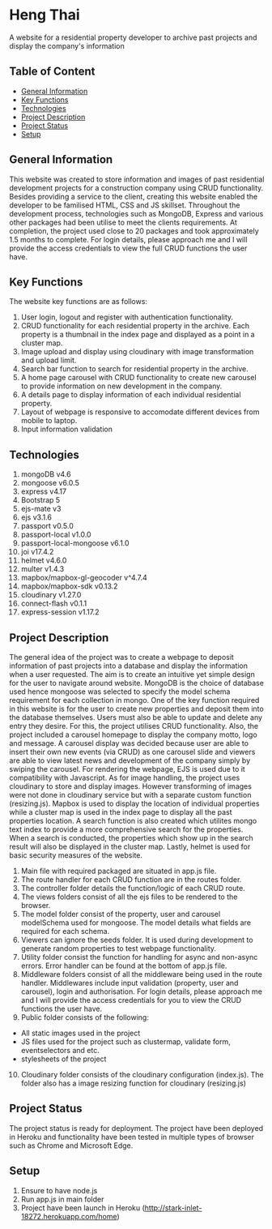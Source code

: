 # Heng Thai
A website for a residential property developer to archive past projects and display the company's information

## Table of Content
* [General Information](#general-information)
* [Key Functions](#key-functions)
* [Technologies](#technologies)
* [Project Description](#project-description)
* [Project Status](#project-status)
* [Setup](#setup)

## General Information

This website was created to store information and images of past residential development projects for a construction company using CRUD functionality. Besides providing a service to the client, creating this website enabled the developer to be familised HTML, CSS and JS skillset. Throughout the development process, technologies such as MongoDB, Express and various other packages had been utilise to meet the clients requirements. At completion, the project used close to 20 packages and took approximately 1.5 months to complete. For login details, please approach me and I will provide the access credentials to view the full CRUD functions the user have.

## Key Functions
The website key functions are as follows:
1.  User login, logout and register with authentication functionality.
2.  CRUD functionality for each residential property in the archive. Each property is a thumbnail in the index page and displayed as a point in a cluster map.
3.  Image upload and display using cloudinary with image transformation and upload limit.
4.  Search bar function to search for residential property in the archive.
5.  A home page carousel with CRUD functionality to create new carousel to provide information on new development in the company.
6.  A details page to display information of each individual residential property. 
7.  Layout of webpage is responsive to accomodate different devices from mobile to laptop.
8.  Input information validation

## Technologies
1. mongoDB v4.6
2. mongoose v6.0.5
3. express v4.17
4. Bootstrap 5
5. ejs-mate v3
6. ejs v3.1.6
7. passport v0.5.0
8. passport-local v1.0.0
9. passport-local-mongoose v6.1.0
10. joi v17.4.2
11. helmet v4.6.0
12. multer v1.4.3
13. mapbox/mapbox-gl-geocoder v^4.7.4
14. mapbox/mapbox-sdk v0.13.2
15. cloudinary v1.27.0
16. connect-flash v0.1.1
17. express-session v1.17.2

## Project Description
The general idea of the project was to create a webpage to deposit information of past projects into a database and display the information when a user requested. The aim is to create an intuitive yet simple design for the user to navigate around website. MongoDB is the choice of database used hence mongoose was selected to specify the model schema requirement for each collection in mongo. One of the key function required in this website is for the user to create new properties and deposit them into the database themselves. Users must also be able to update and delete any entry they desire. For this, the project utilises CRUD functionality. Also, the project included a carousel homepage to display the company motto, logo and message. A carousel display was decided because user are able to insert their own new events (via CRUD) as one carousel slide and viewers are able to view latest news and development of the company simply by swiping the carousel. For rendering the webpage, EJS is used due to it compatibility with Javascript. As for image handling, the project uses cloudinary to store and display images. However transforming of images were not done in cloudinary service but with a separate custom function (resizing.js). Mapbox is used to display the location of individual properties while a cluster map is used in the index page to display all the past properties location. A search function is also created which utilites mongo text index to provide a more comprehensive search for the properties. When a search is conducted, the properties which show up in the search result will also be displayed in the cluster map. Lastly, helmet is used for basic security measures of the website.

1. Main file with required packaged are situated in app.js file. 
2. The route handler for each CRUD function are in the routes folder. 
3. The controller folder details the function/logic of each CRUD route.
4. The views folders consist of all the ejs files to be rendered to the browser.
5. The model folder consist of the property, user and carousel modelSchema used for mongoose. The model details what fields are required for each schema.
6. Viewers can ignore the seeds folder. It is used during development to generate random properties to test webpage functionality.
7. Utility folder consist the function for handling for async and non-async errors. Error handler can be found at the bottom of app.js file.
8. Middleware folders consist of all the middleware being used in the route handler. Middlewares include input validation (property, user and carousel), login and authorisation. For login details, please approach me and I will provide the access credentials for you to view the CRUD functions the user have.
9. Public folder consists of the following:
  - All static images used in the project
  - JS files used for the project such as clustermap, validate form, eventselectors and etc.
  - stylesheets of the project
10. Cloudinary folder consists of the cloudinary configuration (index.js). The folder also has a image resizing function for cloudinary (resizing.js)

## Project Status
The project status is ready for deployment. The project have been deployed in Heroku and functionality have been tested in multiple types of browser such as Chrome and Microsoft Edge.

## Setup
1. Ensure to have node.js
2. Run app.js in main folder
3. Project have been launch in Heroku (http://stark-inlet-18272.herokuapp.com/home)
